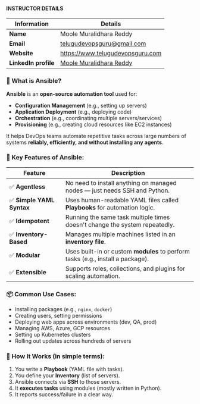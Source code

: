 #### INSTRUCTOR DETAILS

|  Information             | Details                                                                      |
|----------------------    |------------------------------------------------------------------------------|
| **Name**                 | Moole Muralidhara Reddy                                                      |
| **Email**                | telugudevopsguru@gmail.com                                                |
| **Website**              | https://www.telugudevopsguru.com               |
| **LinkedIn profile**     | [Moole Muralidhara Reddy](https://www.linkedin.com/in/moole-muralidhara-reddy) |

### 🔧 What is Ansible?

**Ansible** is an **open-source automation tool** used for:

* **Configuration Management** (e.g., setting up servers)
* **Application Deployment** (e.g., deploying code)
* **Orchestration** (e.g., coordinating multiple servers/services)
* **Provisioning** (e.g., creating cloud resources like EC2 instances)

It helps DevOps teams automate repetitive tasks across large numbers of systems **reliably, efficiently, and without installing any agents**.

### 🧩 Key Features of Ansible:

| Feature                  | Description                                                                     |
| ------------------------ | ------------------------------------------------------------------------------- |
| ✅ **Agentless**          | No need to install anything on managed nodes — just needs SSH and Python.       |
| ✅ **Simple YAML Syntax** | Uses human-readable YAML files called **Playbooks** for automation logic.       |
| ✅ **Idempotent**         | Running the same task multiple times doesn't change the system repeatedly.      |
| ✅ **Inventory-Based**    | Manages multiple machines listed in an **inventory file**.                      |
| ✅ **Modular**            | Uses built-in or custom **modules** to perform tasks (e.g., install a package). |
| ✅ **Extensible**         | Supports roles, collections, and plugins for scaling automation.                |


### 📦 Common Use Cases:

* Installing packages (e.g., `nginx`, `docker`)
* Creating users, setting permissions
* Deploying web apps across environments (dev, QA, prod)
* Managing AWS, Azure, GCP resources
* Setting up Kubernetes clusters
* Rolling out updates across hundreds of servers

### 🚀 How It Works (in simple terms):

1. You write a **Playbook** (YAML file with tasks).
2. You define your **Inventory** (list of servers).
3. Ansible connects via **SSH** to those servers.
4. It **executes tasks** using modules (mostly written in Python).
5. It reports success/failure in a clear way.


